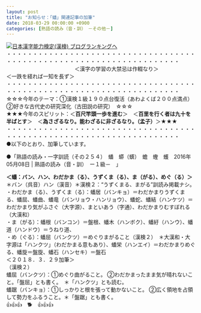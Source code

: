 ```yaml
---
layout: post
title: "お知らせ：「蟠」関連記事の加筆"
date: 2018-03-29 00:00:00 +0900
categories: [熟語の読み（音・訓）　－その他－]
---
```


[![](/syuusyuu9701/assets/images/お知らせ：「蟠」関連記事の加筆-br_c_3028_1.gif)](http://blog.with2.net/link.php?1659096:3028 "日本漢字能力検定(漢検) ブログランキングへ")[日本漢字能力検定(漢検) ブログランキングへ](http://blog.with2.net/link.php?1659096:3028)  
・・・・・・・・・・・・・・・・・・・・・・・・・・・・・・・・・・・・・・・・・・・・・・・・・・・・・・・・・・・・・・・・・・・・・  
　　　　　　　　　　　　　＜漢字の学習の大禁忌は作輟なり＞　　　　　　　　　＜一跌を経れば一知を長ず＞  
・・・・・・・・・・・・・・・・・・・・・・・・・・・・・・・・・・・・・・・・・・・・・・・・・・・・・・・・・・・・・・・・・・・・・  
☆☆☆今年のテーマ：①漢検１級１９０点台復活（あわよくば２００点満点）　②好きな古代史の研究深化（古田説の研究）　☆☆☆  
★★★今年のスピリット：＜**百尺竿頭一歩を進む**＞　＜**百里を行く者は九十を半ばとす**＞　＜**為さざるなり。能わざるに非ざるなり。（孟子）**＞★★★  
・・・・・・・・・・・・・・・・・・・・・・・・・・・・・・・・・・・・・・・・・・・・・・・・・・・・・・・・・・・・・・・・・・・・・  
●以下のとおり、加筆しています。  
  
●「熟語の読み・一字訓読（その２５４）　蟠　蟒（蠎）　蟾　蟶　蠖　2016年05月08日 | 熟語の読み（音・訓）　ー１級－　」  
  
**＜蟠：バン、ハン、わだかま（る）、うずくま（る）、ま（がる）、めぐ（る）＞**　　  
＊バン（呉音）ハン（漢音）＊漢検２：“うずくまる、まがる”訓読み掲載ナシ。  
・わだかま（る）、うずくま（る）：蟠居（バンキョ）＝わだかまりうずくまる、蟠屈、蟠曲、蟠竜（バンリョウ・ハンリョウ）、蟠蛇、蟠結（ハンケツ）＝わだかまり気がふさぐ（大字源）、まといあう（字通）、わだかまりむすぼれる（大漢和）  
・ま（がる）：蟠根（バンコン）＝盤根、蟠木（ハンボク）、蟠紆（ハンウ）、蟠道（ハンドウ）＝うねり道、  
・め（ぐる）：蟠屈（バンクツ）＝めぐりまがること（漢検２）　＊大漢和・大字源は「ハンクツ」（わだかまる意もあり）、蟠栄（ハンエイ）＝わだかまりめぐる、蟠旋＝盤旋、蟠石（ハンセキ）＝盤石  
＜２０１８．３．２９加筆＞  
（漢検２）  
蟠屈（バンクツ）：①めぐり曲がること。 ②わだかまったまま気が晴れないこと。「盤屈」とも書く。　＊「ハンクツ」とも読む。  
蟠踞（バンキョ）：①しっかりと根を張って動かないこと。 ②広く領地を占領して勢力をふるうこと。＊「盤踞」とも書く。  
👍👍👍　🐕　👍👍👍